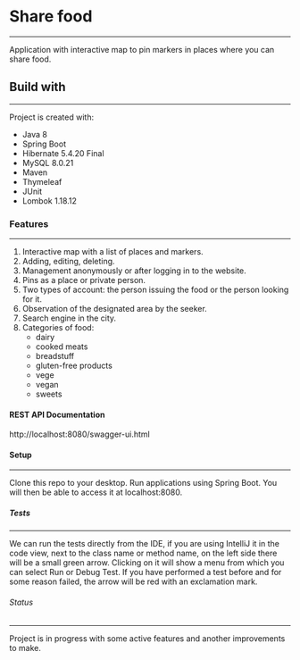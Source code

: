 # Share food
_ _ _ 
Application with interactive map to pin markers in places where you can share food.
## Build with
- - -
Project is created with:
* Java 8
* Spring Boot 
* Hibernate 5.4.20 Final
* MySQL 8.0.21
* Maven
* Thymeleaf
* JUnit
* Lombok 1.18.12

### Features
_ _ _
1. Interactive map with a list of places and markers.
2. Adding, editing, deleting.
3. Management anonymously or after logging in to the website.
4. Pins as a place or private person.
5. Two types of account: the person issuing the food or the person looking for it.
6. Observation of the designated area by the seeker.
7. Search engine in the city.
8. Categories of food:
      - dairy
      - cooked meats
      - breadstuff
      - gluten-free products
      - vege
      - vegan
      - sweets

#### REST API Documentation
http://localhost:8080/swagger-ui.html


      
#### Setup
_ _ _
Clone this repo to your desktop. Run applications using Spring Boot.
You will then be able to access it at localhost:8080.

##### Tests
_ _ _
We can run the tests directly from the IDE, if you are using IntelliJ it in the code view, next to the class name or method name, on the left side there will be a small green arrow.
Clicking on it will show a menu from which you can select Run or Debug Test. If you have performed a test before and for some reason failed, the arrow will be red with an exclamation mark.

###### Status
_ _ _
Project is in progress with some active features and another improvements to make.





